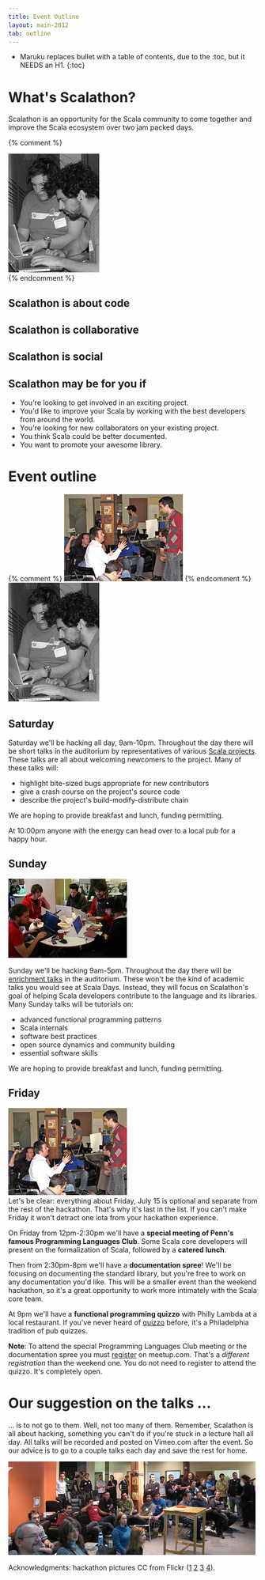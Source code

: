 ```yaml
---
title: Event Outline
layout: main-2012
tab: outline
---
```


* Maruku replaces bullet with a table of contents, due to the :toc, but it NEEDS an H1.
{:toc}

# What's Scalathon? #
Scalathon is an opportunity for the Scala community to come together and improve the Scala ecosystem over two jam packed days.


{% comment %}
<div class="outlinepic">
     <img src="img/collab.jpg">
</div>
{% endcomment %}

## Scalathon is about code ##

## Scalathon is collaborative ##

## Scalathon is social ##

## Scalathon may be for you if ##
* You're looking to get involved in an exciting project.
* You'd like to improve your Scala by working with the best developers from around the world.
* You're looking for new collaborators on your existing project.
* You think Scala could be better documented.
* You want to promote your awesome library.

# Event outline #

<div class="outlinepic">
{% comment %}
   <img src="img/social.jpg">
{% endcomment %}
     <img src="img/collab.jpg">
</div>

## Saturday ##
Saturday we'll be hacking all day, 9am-10pm. Throughout the day there will be short talks in the auditorium by representatives of various [Scala projects](projects.html). These talks are all about welcoming newcomers to the project. Many of these talks will:
* highlight bite-sized bugs appropriate for new contributors
* give a crash course on the project's source code
* describe the project's build-modify-distribute chain

We are hoping to provide breakfast and lunch, funding permitting.

At 10:00pm anyone with the energy can head over to a local pub for a happy hour.

## Sunday ##

<div class="outlinepic">
   <img src="img/round.jpg">
</div>

Sunday we'll be hacking 9am-5pm. Throughout the day there will be [enrichment talks](talks.html) in the auditorium. These won't be the kind of academic talks you would see at Scala Days. Instead, they will focus on Scalathon's goal of helping Scala developers contribute to the language and its libraries. Many Sunday talks will be tutorials on:
* advanced functional programming patterns
* Scala internals
* software best practices
* open source dynamics and community building
* essential software skills 

We are hoping to provide breakfast and lunch, funding permitting.


## Friday ##
<div class="outlinepic">
   <img src="img/social.jpg">
</div>
Let's be clear: everything about Friday, July 15 is optional and separate from the rest of the hackathon. That's why it's last in the list. If you can't make Friday it won't detract one iota from your hackathon experience.

On Friday from 12pm-2:30pm we'll have a **special meeting of Penn's famous Programming Languages Club**. Some Scala core developers will present on the formalization of Scala, followed by a **catered lunch**.

Then from 2:30pm-8pm we'll have a **documentation spree**! We'll be focusing on documenting the standard library, but you're free to work on any documentation you'd like. This will be a smaller event than the weekend hackathon, so it's a great opportunity to work more intimately with the Scala core team.

At 9pm we'll have a **functional programming quizzo** with Philly Lambda at a local restaurant. If you've never heard of [quizzo](http://en.wikipedia.org/wiki/Quizzo) before, it's a Philadelphia tradition of pub quizzes.

**Note**: To attend the special Programming Languages Club meeting or the documentation spree you must [register](register.html) on meetup.com. That's a *different registration* than the weekend one. You do not need to register to attend the quizzo. It's completely open.

# Our suggestion on the talks ... #
... is to not go to them. Well, not too many of them. Remember, Scalathon is all about hacking, something you can't do if you're stuck in a lecture hall all day. All talks will be recorded and posted on Vimeo.com after the event. So our advice is to go to a couple talks each day and save the rest for home.

<img class="last" src="img/group.jpg">

Acknowledgments: hackathon pictures CC from Flickr ([1](http://www.flickr.com/photos/commensa/5377847887/) [2](http://www.flickr.com/photos/commensa/5378448260/) [3](http://www.flickr.com/photos/commensa/5384568428/) [4](http://www.flickr.com/photos/jasoncartwright/2399462220/)).
